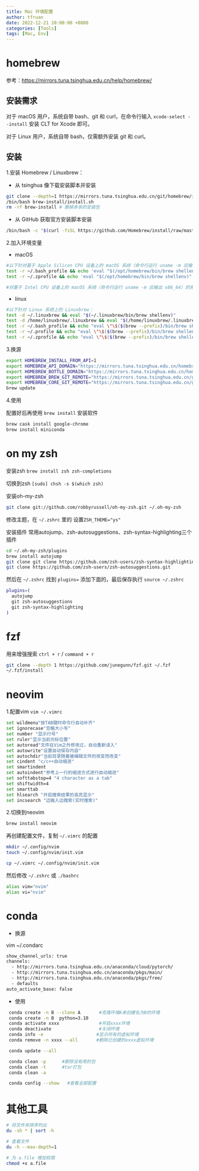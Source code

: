 ```yaml
---
title: Mac 环境配置
author: tfruan
date: 2022-12-21 20:00:00 +0800
categories: [Tools]
tags: [Mac, Env]
---
```


# homebrew

参考：<https://mirrors.tuna.tsinghua.edu.cn/help/homebrew/>

## 安装需求

对于 macOS 用户，系统自带 bash、git 和 curl，在命令行输入 `xcode-select --install` 安装 CLT for Xcode 即可。

对于 Linux 用户，系统自带 bash，仅需额外安装 git 和 curl。

## 安装

1.安装 Homebrew / Linuxbrew：

- 从 tsinghua 像下载安装脚本并安装

```bash
git clone --depth=1 https://mirrors.tuna.tsinghua.edu.cn/git/homebrew/install.git brew-install
/bin/bash brew-install/install.sh
rm -rf brew-install # 删掉多余的安装包
```

- 从 GitHub 获取官方安装脚本安装

```bash
/bin/bash -c "$(curl -fsSL https://github.com/Homebrew/install/raw/master/install.sh)"
```

2.加入环境变量

- macOS

```bash
#以下针对基于 Apple Silicon CPU 设备上的 macOS 系统（命令行运行 uname -m 应输出 arm64）上的 Homebrew：
test -r ~/.bash_profile && echo 'eval "$(/opt/homebrew/bin/brew shellenv)"' >> ~/.bash_profile
test -r ~/.zprofile && echo 'eval "$(/opt/homebrew/bin/brew shellenv)"' >> ~/.zprofile

#对基于 Intel CPU 设备上的 macOS 系统（命令行运行 uname -m 应输出 x86_64）的用户可跳过本步。
```

- linux

```bash
#以下针对 Linux 系统上的 Linuxbrew：
test -d ~/.linuxbrew && eval "$(~/.linuxbrew/bin/brew shellenv)"
test -d /home/linuxbrew/.linuxbrew && eval "$(/home/linuxbrew/.linuxbrew/bin/brew shellenv)"
test -r ~/.bash_profile && echo "eval \"\$($(brew --prefix)/bin/brew shellenv)\"" >> ~/.bash_profile
test -r ~/.profile && echo "eval \"\$($(brew --prefix)/bin/brew shellenv)\"" >> ~/.profile
test -r ~/.zprofile && echo "eval \"\$($(brew --prefix)/bin/brew shellenv)\"" >> ~/.zprofile
```

3.换源

```bash
export HOMEBREW_INSTALL_FROM_API=1
export HOMEBREW_API_DOMAIN="https://mirrors.tuna.tsinghua.edu.cn/homebrew-bottles/api"
export HOMEBREW_BOTTLE_DOMAIN="https://mirrors.tuna.tsinghua.edu.cn/homebrew-bottles"
export HOMEBREW_BREW_GIT_REMOTE="https://mirrors.tuna.tsinghua.edu.cn/git/homebrew/brew.git"
export HOMEBREW_CORE_GIT_REMOTE="https://mirrors.tuna.tsinghua.edu.cn/git/homebrew/homebrew-core.git"
brew update
```

4.使用

配置好后再使用 `brew install` 安装软件

```bash
brew cask install google-chrome
brew install miniconda
```

# on my zsh

安装zsh `brew install zsh zsh-completions`

切换到zsh `[sudo] chsh -s $(which zsh)`

安装oh-my-zsh

```bash
git clone git://github.com/robbyrussell/oh-my-zsh.git ~/.oh-my-zsh
```

修改主题，在 `~/.zshrc` 里的 设置`ZSH_THEME="ys"`

安装插件
常用autojump、zsh-autosuggestions、zsh-syntax-highlighting三个插件

```bash
cd ~/.oh-my-zsh/plugins
brew install autojump
git clone git clone https://github.com/zsh-users/zsh-syntax-highlighting.git
git clone https://github.com/zsh-users/zsh-autosuggestions.git
```

然后在 `~/.zshrc` 找到 `plugins=` 添加下面的，最后保存执行 `source ~/.zshrc`

```bash
plugins=(
  autojump
  git zsh-autosuggestions
  git zsh-syntax-highlighting
)
```

# fzf

用来增强搜索 `ctrl + r` /  `command + r`

```bash
git clone --depth 1 https://github.com/junegunn/fzf.git ~/.fzf
~/.fzf/install
```

# neovim

1.配置vim `vim ~/.vimrc`

```bash
set wildmenu"按TAB键时命令行自动补齐"
set ignorecase"忽略大小写"
set number "显示行号"
set ruler"显示当前光标位置"
set autoread"文件在Vim之外修改过，自动重新读入"
set autowrite"设置自动保存内容"
set autochdir"当前目录随着被编辑文件的改变而改变"
set cindent "c/c++自动缩进"
set smartindent
set autoindent"参考上一行的缩进方式进行自动缩进"
set softtabstop=4 "4 character as a tab"
set shiftwidth=4
set smarttab
set hlsearch "开启搜索结果的高亮显示"
set incsearch "边输入边搜索(实时搜索)"
```

2.切换到neovim

```bash
brew install neovim
```

再创建配置文件，复制 `~/.vimrc` 的配置

```bash
mkdir ~/.config/nvim
touch ~/.config/nvim/init.vim

cp ~/.vimrc ~/.config/nvim/init.vim
```

然后修改 `~/.zshrc` 或 `./bashrc`

```bash
alias vim="nvim"
alias vi="nvim"
```

# conda

- 换源

vim ~/.condarc

```bash
show_channel_urls: true
channels:
  - http://mirrors.tuna.tsinghua.edu.cn/anaconda/cloud/pytorch/
  - http://mirrors.tuna.tsinghua.edu.cn/anaconda/pkgs/main/
  - http://mirrors.tuna.tsinghua.edu.cn/anaconda/pkgs/free/
  - defaults
auto_activate_base: false
```

- 使用

```bash
 conda create -n B --clone A       #克隆环境A来创建名为B的环境
 conda create -n B  python=3.10
 conda activate xxxx               #开启xxxx环境
 conda deactivate                  #关闭环境
 conda info -e                    #显示所有的虚拟环境
 conda remove -n xxxx --all       #删除已创建的xxxx虚拟环境

 conda update --all

 conda clean -p      #删除没有用的包
 conda clean -t      #tar打包
 conda clean -a

 conda config --show   #查看全部配置
```

# 其他工具

```bash
# 将文件夹排序列出
du -sh * | sort -h

# 查看文件
du -h --max-depth=1

# 为 a.file 增加权限
chmod +x a.file
```
